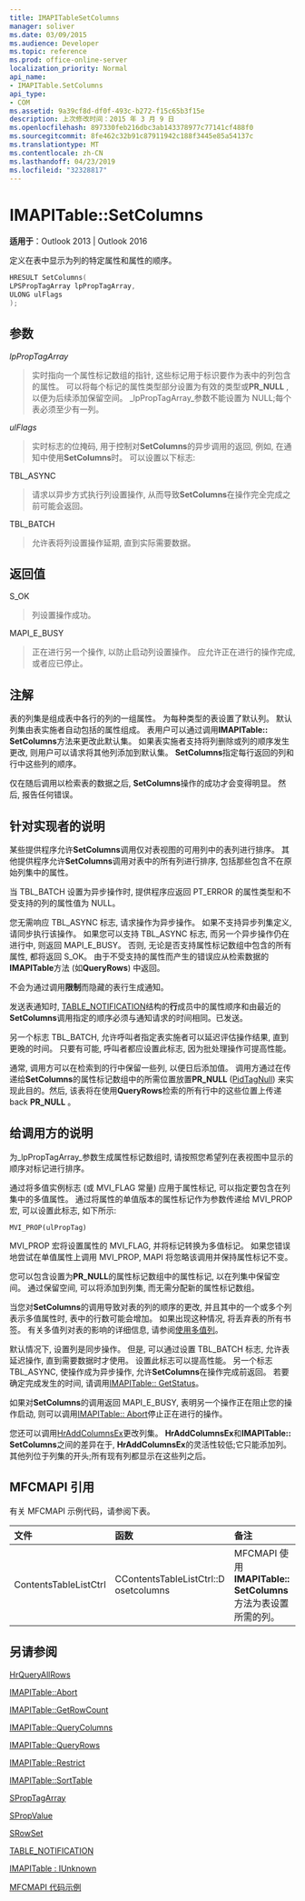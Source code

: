 ```yaml
---
title: IMAPITableSetColumns
manager: soliver
ms.date: 03/09/2015
ms.audience: Developer
ms.topic: reference
ms.prod: office-online-server
localization_priority: Normal
api_name:
- IMAPITable.SetColumns
api_type:
- COM
ms.assetid: 9a39cf8d-df0f-493c-b272-f15c65b3f15e
description: 上次修改时间：2015 年 3 月 9 日
ms.openlocfilehash: 897330feb216dbc3ab143378977c77141cf488f0
ms.sourcegitcommit: 8fe462c32b91c87911942c188f3445e85a54137c
ms.translationtype: MT
ms.contentlocale: zh-CN
ms.lasthandoff: 04/23/2019
ms.locfileid: "32328817"
---
```

# <a name="imapitablesetcolumns"></a>IMAPITable::SetColumns

  
  
**适用于**：Outlook 2013 | Outlook 2016 
  
定义在表中显示为列的特定属性和属性的顺序。
  
```cpp
HRESULT SetColumns(
LPSPropTagArray lpPropTagArray,
ULONG ulFlags
);
```

## <a name="parameters"></a>参数

 _lpPropTagArray_
  
> 实时指向一个属性标记数组的指针, 这些标记用于标识要作为表中的列包含的属性。 可以将每个标记的属性类型部分设置为有效的类型或**PR_NULL** , 以便为后续添加保留空间。 _lpPropTagArray_参数不能设置为 NULL;每个表必须至少有一列。 
    
 _ulFlags_
  
> 实时标志的位掩码, 用于控制对**SetColumns**的异步调用的返回, 例如, 在通知中使用**SetColumns**时。 可以设置以下标志: 
    
TBL_ASYNC 
  
> 请求以异步方式执行列设置操作, 从而导致**SetColumns**在操作完全完成之前可能会返回。 
    
TBL_BATCH 
  
> 允许表将列设置操作延期, 直到实际需要数据。
    
## <a name="return-value"></a>返回值

S_OK 
  
> 列设置操作成功。
    
MAPI_E_BUSY 
  
> 正在进行另一个操作, 以防止启动列设置操作。 应允许正在进行的操作完成, 或者应已停止。
    
## <a name="remarks"></a>注解

表的列集是组成表中各行的列的一组属性。 为每种类型的表设置了默认列。 默认列集由表实施者自动包括的属性组成。 表用户可以通过调用**IMAPITable:: SetColumns**方法来更改此默认集。 如果表实施者支持将列删除或列的顺序发生更改, 则用户可以请求将其他列添加到默认集。 **SetColumns**指定每行返回的列和行中这些列的顺序。 
  
仅在随后调用以检索表的数据之后, **SetColumns**操作的成功才会变得明显。 然后, 报告任何错误。 
  
## <a name="notes-to-implementers"></a>针对实现者的说明

某些提供程序允许**SetColumns**调用仅对表视图的可用列中的表列进行排序。 其他提供程序允许**SetColumns**调用对表中的所有列进行排序, 包括那些包含不在原始列集中的属性。 
  
当 TBL_BATCH 设置为异步操作时, 提供程序应返回 PT_ERROR 的属性类型和不受支持的列的属性值为 NULL。
  
您无需响应 TBL_ASYNC 标志, 请求操作为异步操作。 如果不支持异步列集定义, 请同步执行该操作。 如果您可以支持 TBL_ASYNC 标志, 而另一个异步操作仍在进行中, 则返回 MAPI_E_BUSY。 否则, 无论是否支持属性标记数组中包含的所有属性, 都将返回 S_OK。 由于不受支持的属性而产生的错误应从检索数据的**IMAPITable**方法 (如**QueryRows**) 中返回。 
  
不会为通过调用**限制**而隐藏的表行生成通知。 
  
发送表通知时, [TABLE_NOTIFICATION](table_notification.md)结构的**行**成员中的属性顺序和由最近的**SetColumns**调用指定的顺序必须与通知请求的时间相同。已发送。 
  
另一个标志 TBL_BATCH, 允许呼叫者指定表实施者可以延迟评估操作结果, 直到更晚的时间。 只要有可能, 呼叫者都应设置此标志, 因为批处理操作可提高性能。
  
通常, 调用方可以在检索到的行中保留一些列, 以便日后添加值。 调用方通过在传递给**SetColumns**的属性标记数组中的所需位置放置**PR_NULL** ([PidTagNull](pidtagnull-canonical-property.md)) 来实现此目的。然后, 该表将在使用**QueryRows**检索的所有行中的这些位置上传递 back **PR_NULL** 。
  
## <a name="notes-to-callers"></a>给调用方的说明

为_lpPropTagArray_参数生成属性标记数组时, 请按照您希望列在表视图中显示的顺序对标记进行排序。 
  
通过将多值实例标志 (或 MVI_FLAG 常量) 应用于属性标记, 可以指定要包含在列集中的多值属性。 通过将属性的单值版本的属性标记作为参数传递给 MVI_PROP 宏, 可以设置此标志, 如下所示:
  
```
MVI_PROP(ulPropTag)

```

MVI_PROP 宏将设置属性的 MVI_FLAG, 并将标记转换为多值标记。 如果您错误地尝试在单值属性上调用 MVI_PROP, MAPI 将忽略该调用并保持属性标记不变。 
  
您可以包含设置为**PR_NULL**的属性标记数组中的属性标记, 以在列集中保留空间。 通过保留空间, 可以将添加到列集, 而无需分配新的属性标记数组。 
  
当您对**SetColumns**的调用导致对表的列的顺序的更改, 并且其中的一个或多个列表示多值属性时, 表中的行数可能会增加。 如果出现这种情况, 将丢弃表的所有书签。 有关多值列对表的影响的详细信息, 请参阅[使用多值列](working-with-multivalued-columns.md)。
  
默认情况下, 设置列是同步操作。 但是, 可以通过设置 TBL_BATCH 标志, 允许表延迟操作, 直到需要数据时才使用。 设置此标志可以提高性能。 另一个标志 TBL_ASYNC, 使操作成为异步操作, 允许**SetColumns**在操作完成前返回。 若要确定完成发生的时间, 请调用[IMAPITable:: GetStatus](imapitable-getstatus.md)。
  
如果对**SetColumns**的调用返回 MAPI_E_BUSY, 表明另一个操作正在阻止您的操作启动, 则可以调用[IMAPITable:: Abort](imapitable-abort.md)停止正在进行的操作。 
  
您还可以调用[HrAddColumnsEx](hraddcolumnsex.md)更改列集。 **HrAddColumnsEx**和**IMAPITable:: SetColumns**之间的差异在于, **HrAddColumnsEx**的灵活性较低;它只能添加列。 其他列位于列集的开头;所有现有列都显示在这些列之后。 
  
## <a name="mfcmapi-reference"></a>MFCMAPI 引用

有关 MFCMAPI 示例代码，请参阅下表。
  
|**文件**|**函数**|**备注**|
|:-----|:-----|:-----|
|ContentsTableListCtrl  <br/> |CContentsTableListCtrl::D osetcolumns  <br/> |MFCMAPI 使用**IMAPITable:: SetColumns**方法为表设置所需的列。  <br/> |
   
## <a name="see-also"></a>另请参阅



[HrQueryAllRows](hrqueryallrows.md)
  
[IMAPITable::Abort](imapitable-abort.md)
  
[IMAPITable::GetRowCount](imapitable-getrowcount.md)
  
[IMAPITable::QueryColumns](imapitable-querycolumns.md)
  
[IMAPITable::QueryRows](imapitable-queryrows.md)
  
[IMAPITable::Restrict](imapitable-restrict.md)
  
[IMAPITable::SortTable](imapitable-sorttable.md)
  
[SPropTagArray](sproptagarray.md)
  
[SPropValue](spropvalue.md)
  
[SRowSet](srowset.md)
  
[TABLE_NOTIFICATION](table_notification.md)
  
[IMAPITable : IUnknown](imapitableiunknown.md)


[MFCMAPI 代码示例](mfcmapi-as-a-code-sample.md)

